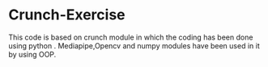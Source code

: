 # Crunch-Exercise
This code is based on crunch module in which the coding has been done using python . Mediapipe,Opencv and numpy modules have been used in it by using OOP.
